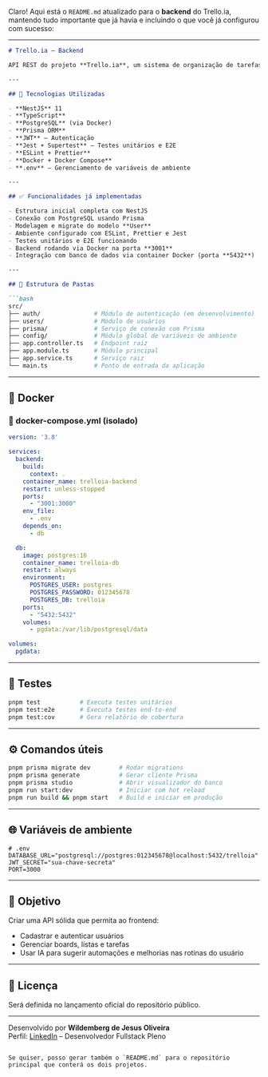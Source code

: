 Claro! Aqui está o `README.md` atualizado para o **backend** do Trello.ia, mantendo tudo importante que já havia e incluindo o que você já configurou com sucesso:

---

```md
# Trello.ia – Backend

API REST do projeto **Trello.ia**, um sistema de organização de tarefas estilo Trello com inteligência artificial integrada. Desenvolvido em **NestJS** com foco em escalabilidade, boas práticas e deploy em container.

---

## 🚀 Tecnologias Utilizadas

- **NestJS** 11
- **TypeScript**
- **PostgreSQL** (via Docker)
- **Prisma ORM**
- **JWT** – Autenticação
- **Jest + Supertest** – Testes unitários e E2E
- **ESLint + Prettier**
- **Docker + Docker Compose**
- **.env** – Gerenciamento de variáveis de ambiente

---

## ✅ Funcionalidades já implementadas

- Estrutura inicial completa com NestJS
- Conexão com PostgreSQL usando Prisma
- Modelagem e migrate do modelo **User**
- Ambiente configurado com ESLint, Prettier e Jest
- Testes unitários e E2E funcionando
- Backend rodando via Docker na porta **3001**
- Integração com banco de dados via container Docker (porta **5432**)

---

## 📁 Estrutura de Pastas

```bash
src/
├── auth/               # Módulo de autenticação (em desenvolvimento)
├── users/              # Módulo de usuários
├── prisma/             # Serviço de conexão com Prisma
├── config/             # Módulo global de variáveis de ambiente
├── app.controller.ts   # Endpoint raiz
├── app.module.ts       # Módulo principal
├── app.service.ts      # Serviço raiz
└── main.ts             # Ponto de entrada da aplicação
```

---

## 🐳 Docker

### 🧱 docker-compose.yml (isolado)

```yaml
version: '3.8'

services:
  backend:
    build:
      context: .
    container_name: trelloia-backend
    restart: unless-stopped
    ports:
      - "3001:3000"
    env_file:
      - .env
    depends_on:
      - db

  db:
    image: postgres:16
    container_name: trelloia-db
    restart: always
    environment:
      POSTGRES_USER: postgres
      POSTGRES_PASSWORD: 012345678
      POSTGRES_DB: trelloia
    ports:
      - "5432:5432"
    volumes:
      - pgdata:/var/lib/postgresql/data

volumes:
  pgdata:
```

---

## 🧪 Testes

```bash
pnpm test           # Executa testes unitários
pnpm test:e2e       # Executa testes end-to-end
pnpm test:cov       # Gera relatório de cobertura
```

---

## ⚙️ Comandos úteis

```bash
pnpm prisma migrate dev        # Rodar migrations
pnpm prisma generate           # Gerar cliente Prisma
pnpm prisma studio             # Abrir visualizador do banco
pnpm run start:dev             # Iniciar com hot reload
pnpm run build && pnpm start   # Build e iniciar em produção
```

---

## 🌐 Variáveis de ambiente

```env
# .env
DATABASE_URL="postgresql://postgres:012345678@localhost:5432/trelloia"
JWT_SECRET="sua-chave-secreta"
PORT=3000
```

---

## 🧠 Objetivo

Criar uma API sólida que permita ao frontend:

- Cadastrar e autenticar usuários
- Gerenciar boards, listas e tarefas
- Usar IA para sugerir automações e melhorias nas rotinas do usuário

---

## 📄 Licença

Será definida no lançamento oficial do repositório público.

---

Desenvolvido por **Wildemberg de Jesus Oliveira**  
Perfil: [LinkedIn](https://www.linkedin.com/in/wildemberg-de-jesus-oliveira/) – Desenvolvedor Fullstack Pleno
```

Se quiser, posso gerar também o `README.md` para o repositório principal que conterá os dois projetos.